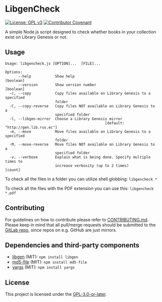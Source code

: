# LibgenCheck
[![License: GPL v3](https://img.shields.io/badge/License-GPLv3-blue.svg)](https://www.gnu.org/licenses/gpl-3.0) [![Contributor Covenant](https://img.shields.io/badge/Contributor%20Covenant-v2.0%20adopted-ff69b4.svg)](CODE_OF_CONDUCT.md)

A simple Node.js script designed to check whether books in your collection exist on Library Genesis or not.

## Usage
```
Usage: libgencheck.js [OPTION]...  [FILE]...

Options:
      --help           Show help                                       [boolean]
      --version        Show version number                             [boolean]
  -c, --copy           Copy files available on Library Genesis to a specified
                       folder
  -C, --copy-reverse   Copy files NOT available on Library Genesis to a
                       specified folder
  -l, --libgen-mirror  Choose a Library Genesis mirror
                                              [default: "http://gen.lib.rus.ec"]
  -m, --move           Move files available on Library Genesis to a specified
                       folder
  -M, --move-reverse   Move files NOT available on Library Genesis to a
                       specified folder
  -v, --verbose        Explain what is being done. Specify multiple times to
                       increase verbosity (up to 2 times)                [count]
```


To check all the files in a folder you can utilize shell globbing:
`libgencheck *`

To check all the files with the PDF extension you can use this:
`libgencheck *.pdf`

## Contributing

For guidelines on how to contribute please refer to [CONTRIBUTING.md](./CONTRIBUTING.md). Please keep in mind that all pull/merge requests should be submitted to the [GitLab repo](https://gitlab.com/Atrate/libgencheck), since repos on e.g. GitHub are just mirrors.

## Dependencies and third-party components
 - [libgen](https://www.npmjs.com/package/libgen) (MIT):
 `npm install libgen`
 - [md5-file](https://www.npmjs.com/package/md5-file) (MIT):
 `npm install md5-file`
 - [yargs](https://www.npmjs.com/package/yargs) (MIT):
 `npm install yargs`

## License
This project is licensed under the [GPL-3.0-or-later](https://www.gnu.org/licenses/gpl-3.0.html).
